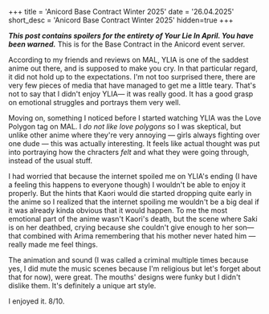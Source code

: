 +++
title = 'Anicord Base Contract Winter 2025'
date = '26.04.2025'
short_desc = 'Anicord Base Contract Winter 2025'
hidden=true
+++

***This post contains spoilers for the entirety of Your Lie In April. You have been warned.*** This is for the Base Contract in the Anicord event server.

According to my friends and reviews on MAL, YLIA is one of the saddest anime out there, and is supposed to make you cry. In that particular regard, it did not hold up to the expectations. I'm not too surprised there, there are very few pieces of media that have managed to get me a little teary. That's not to say that I didn't enjoy YLIA— it was really good. It has a good grasp on emotional struggles and portrays them very well.

Moving on, something I noticed before I started watching YLIA was the Love Polygon tag on MAL. I *do not like love polygons* so I was skeptical, but unlike other anime where they're very annoying — girls always fighting over one dude — this was actually interesting. It feels like actual thought was put into portraying how the chracters *felt* and what they were going through, instead of the usual stuff.

I had worried that because the internet spoiled me on YLIA's ending (I have a feeling this happens to everyone though) I wouldn't be able to enjoy it properly. But the hints that Kaori would die started dropping quite early in the anime so I realized that the internet spoiling me wouldn't be a big deal if it was already kinda obvious that it would happen. To me the most emotional part of the anime wasn't Kaori's death, but the scene where Saki is on her deathbed, crying because she couldn't give enough to her son— that combined with Arima remembering that his mother never hated him — really made me feel things.

The animation and sound (I was called a criminal multiple times because yes, I did mute the music scenes because I'm religious but let's forget about that for now), were great. The mouths' designs were funky but I didn't dislike them. It's definitely a unique art style.

I enjoyed it. 8/10.